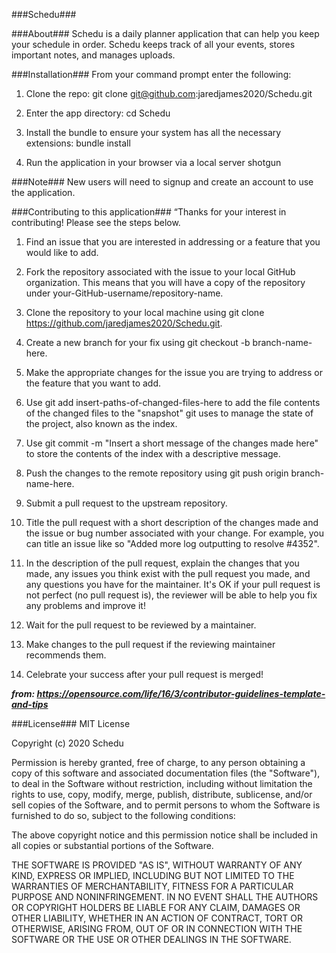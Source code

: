 ###Schedu###

###About###
Schedu is a daily planner application that can help you keep your schedule in order. Schedu keeps track of all your events, stores important notes, and manages uploads.

###Installation###
From your command prompt enter the following:
1) Clone the repo:
    git clone git@github.com:jaredjames2020/Schedu.git

2) Enter the app directory:
    cd Schedu

3) Install the bundle to ensure your system has all the necessary extensions:
    bundle install

4) Run the application in your browser via a local server
    shotgun

###Note###
New users will need to signup and create an account to use the application.

###Contributing to this application###
“Thanks for your interest in contributing! Please see the steps below.

1) Find an issue that you are interested in addressing or a feature that you would like to add.

2) Fork the repository associated with the issue to your local GitHub organization. This means that you will have a copy of the repository under your-GitHub-username/repository-name.

3) Clone the repository to your local machine using git clone https://github.com/jaredjames2020/Schedu.git.

4) Create a new branch for your fix using git checkout -b branch-name-here.

5) Make the appropriate changes for the issue you are trying to address or the feature that you want to add.

6) Use git add insert-paths-of-changed-files-here to add the file contents of the changed files to the "snapshot" git uses to manage the state of the project, also known as the index.

7) Use git commit -m "Insert a short message of the changes made here" to store the contents of the index with a descriptive message.

8) Push the changes to the remote repository using git push origin branch-name-here.

9) Submit a pull request to the upstream repository.

10) Title the pull request with a short description of the changes made and the issue or bug number associated with your change. For example, you can title an issue like so "Added more log outputting to resolve #4352".

11) In the description of the pull request, explain the changes that you made, any issues you think exist with the pull request you made, and any questions you have for the maintainer. It's OK if your pull request is not perfect (no pull request is), the reviewer will be able to help you fix any problems and improve it!

12) Wait for the pull request to be reviewed by a maintainer.

13) Make changes to the pull request if the reviewing maintainer recommends them.

14) Celebrate your success after your pull request is merged!

***from: https://opensource.com/life/16/3/contributor-guidelines-template-and-tips***

###License###
MIT License

Copyright (c) 2020 Schedu

Permission is hereby granted, free of charge, to any person obtaining a copy
of this software and associated documentation files (the "Software"), to deal
in the Software without restriction, including without limitation the rights
to use, copy, modify, merge, publish, distribute, sublicense, and/or sell
copies of the Software, and to permit persons to whom the Software is
furnished to do so, subject to the following conditions:

The above copyright notice and this permission notice shall be included in all
copies or substantial portions of the Software.

THE SOFTWARE IS PROVIDED "AS IS", WITHOUT WARRANTY OF ANY KIND, EXPRESS OR
IMPLIED, INCLUDING BUT NOT LIMITED TO THE WARRANTIES OF MERCHANTABILITY,
FITNESS FOR A PARTICULAR PURPOSE AND NONINFRINGEMENT. IN NO EVENT SHALL THE
AUTHORS OR COPYRIGHT HOLDERS BE LIABLE FOR ANY CLAIM, DAMAGES OR OTHER
LIABILITY, WHETHER IN AN ACTION OF CONTRACT, TORT OR OTHERWISE, ARISING FROM,
OUT OF OR IN CONNECTION WITH THE SOFTWARE OR THE USE OR OTHER DEALINGS IN THE
SOFTWARE.
